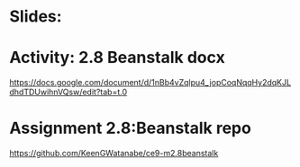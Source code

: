 # Slides:

# Activity: 2.8 Beanstalk docx
https://docs.google.com/document/d/1nBb4vZqlpu4_jopCoqNqqHy2dqKJLdhdTDUwihnVQsw/edit?tab=t.0

# Assignment 2.8:Beanstalk repo
https://github.com/KeenGWatanabe/ce9-m2.8beanstalk
